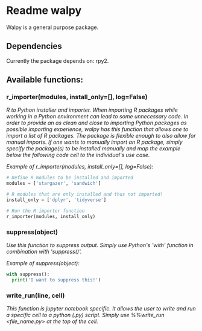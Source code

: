 # Readme walpy
Walpy is a general purpose package.

## Dependencies
Currently the package depends on: rpy2.


## Available functions:

### r_importer(modules, install_only=[], log=False)

_R to Python installer and importer. When importing R packages while working in a Python environment can lead to some unnecessary code. In order to provide an as clean and close to importing Python packages as possible importing experience, walpy has this function that allows one to import a list of R packages. The package is flexible enough to also allow for manual imports. If one wants to manually import an R package, simply specify the package(s) to be installed manually and map the example below the following code cell to the individual's use case._

_Example of r_importer(modules, install_only=[], log=False):_
```python
# Define R modules to be installed and imported
modules = ['stargazer', 'sandwich']

# R modules that are only installed and thus not imported!
install_only = ['dplyr', 'tidyverse']

# Run the R importer function
r_importer(modules, install_only)
```

### suppress(object)
_Use this function to suppress output. Simply use Python's 'with' function in combination with 'suppress()'._

_Example of suppress(object):_
```python
with suppress():
  print('I want to suppress this!')
```

### write_run(line, cell)
_This function is jupyter notebook specific. It allows the user to write and run a specific cell to a python (.py) script. Simply use %%write_run <file_name.py> at the top of the cell._
